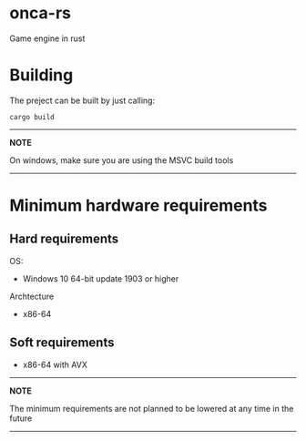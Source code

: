 # onca-rs
Game engine in rust

# Building

The preject can be built by just calling:

```
cargo build
```
---
**NOTE**

On windows, make sure you are using the MSVC build tools

---

# Minimum hardware requirements

## Hard requirements

OS:
- Windows 10 64-bit update 1903 or higher

Archtecture
- x86-64

## Soft requirements

- x86-64 with AVX

---
**NOTE**

The minimum requirements are not planned to be lowered at any time in the future

---